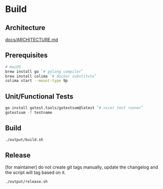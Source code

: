 # Build

## Architecture

[docs/ARCHITECTURE.md](docs/ARCHITECTURE.md)

## Prerequisites

```bash
# macOS
brew install go `# golang compiler`
brew install colima `# docker substitute`
colima start --mount-type 9p
```

## Unit/Functional Tests

```bash
go install gotest.tools/gotestsum@latest `# nicer test runner`
gotestsum -f testname
```

## Build

```bash
./output/build.sh
```

## Release

[for maintainer] do not create git tags manually, update the changelog and the script will tag based on it.

```bash
./output/release.sh
```